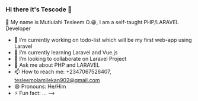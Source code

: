 ### Hi there it's Tescode 👋

🌱 My name is Mutiulahi Tesleem O.😀, I am a self-taught PHP/LARAVEL Developer

- 🔭 I’m currently working on todo-list which will be my first web-app using Laravel
- 🌱 I’m currently learning Laravel and Vue.js
- 👯 I’m looking to collaborate on Laravel Project 
- 💬 Ask me about PHP and LARAVEL 
- 📫 How to reach me: +2347067526407, tesleemolamilekan902@gmail.com
- 😄 Pronouns: He/Him
- ⚡ Fun fact: ...
-->
